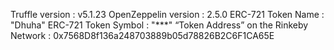 Truffle version : v5.1.23
OpenZeppelin version : 2.5.0
ERC-721 Token Name : "Dhuha"
ERC-721 Token Symbol : "\*\*\*"
“Token Address” on the Rinkeby Network : 0x7568D8f136a248703889b05d78826B2C6F1CA65E
